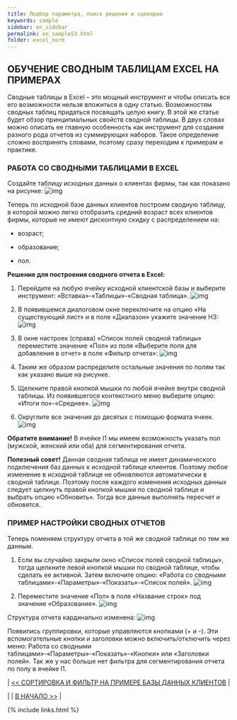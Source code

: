 ```yaml
---
title: Подбор параметра, поиск решения и сценарии
keywords: sample
sidebar: en_sidebar
permalink: en_sample53.html
folder: excel_norm
---
```


## ОБУЧЕНИЕ СВОДНЫМ ТАБЛИЦАМ EXCEL НА ПРИМЕРАХ

Сводные таблицы в Excel – это мощный инструмент и чтобы описать все его возможности нельзя вложиться в одну статью. Возможностям сводных таблиц придаться посвящать целую книгу. В этой же статье будет обзор принципиальных свойств сводной таблицы. В двух словах можно описать ее главную особенность как инструмент для создания разного рода отчетов из суммирующих наборов. Такое определение сложно воспринять словами, поэтому сразу переходим к примерам и практике.

### РАБОТА СО СВОДНЫМИ ТАБЛИЦАМИ В EXCEL

Создайте таблицу исходных данных о клиентах фирмы, так как показано на рисунке:
        ![img](/images/img.png)

Теперь по исходной базе данных клиентов построим сводную таблицу, в которой можно легко отобразить средний возраст всех клиентов фирмы, которые не имеют дисконтную скидку c распределением на:

* возраст;

* образование;

* пол.

**Решение для построения сводного отчета в Excel:**

1. Перейдите на любую ячейку исходной клиентской базы и выберите инструмент: «Вставка»-«Таблицы»-«Сводная таблица».
        ![img](/images/img.png)

2. В появившемся диалоговом окне переключите на опцию «На существующий лист» и в поле «Диапазон» укажите значение H3:
        ![img](/images/img.png)
  
3. В окне настроек (справа) «Список полей сводной таблицы» переместите значение «Пол» из поля «Выберите поля для добавления в отчет» в поле «Фильтр отчета»:
        ![img](/images/img.png)

4. Таким же образом распределите остальные значения по полям так как указано выше на рисунке.

5. Щелкните правой кнопкой мышки по любой ячейке внутри сводной таблицы. Из появившегося контекстного меню выберите опцию: «Итоги по»-«Среднее».
        ![img](/images/img.png)

6. Округлите все значения до десятых с помощью формата ячеек.
        ![img](/images/img.png)

**Обратите внимание!** В ячейке I1 мы имеем возможность указать пол (мужской, женский или оба) для сегментирования отчета.

**Полезный совет!** Данная сводная таблица не имеет динамического подключения баз данных к исходной таблице клиентов. Поэтому любое изменение в исходной таблице не обновляются автоматически в сводной таблице. Поэтому после каждого изменения исходных данных следует щелкнуть правой кнопкой мышки по сводной таблице и выбрать опцию «Обновить». Тогда все данные выполнять пересчет и обновятся.

### ПРИМЕР НАСТРОЙКИ СВОДНЫХ ОТЧЕТОВ

Теперь поменяем структуру отчета в той же сводной таблице по тем же данным.

1. Если вы случайно закрыли окно «Список полей сводной таблицы», тогда щелкните левой кнопкой мышки по сводной таблице, чтобы сделать ее активной. Затем включите опцию: «Работа со сводными таблицами»-«Параметры»-«Показать»-«Список полей».
        ![img](/images/img.png)
  
2. Переместите значение «Пол» в поле «Название строк» под значение «Образование».
        ![img](/images/img.png)

Структура отчета кардинально изменена:
        ![img](/images/img.png)

Появились группировки, которые управляются кнопками (+ и -). Эти вспомогательные кнопки и заголовки можно включить/отключить через меню: Работа со сводными таблицами»-«Параметры»-«Показать»-«Кнопки» или «Заголовки полей». Так же у нас больше нет фильтра для сегментирования отчета по полу в ячейке I1.

| [<< СОРТИРОВКА И ФИЛЬТР НА ПРИМЕРЕ БАЗЫ ДАННЫХ КЛИЕНТОВ](en_sample52.html) |

| | [В НАЧАЛО >>](en_sample1.html) |

{% include links.html %}